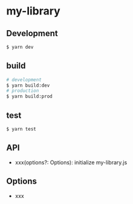 # my-library

## Development

```bash
$ yarn dev
```

## build

```bash
# development
$ yarn build:dev
# production
$ yarn build:prod
```

## test

```bash
$ yarn test
```


## API

- xxx(options?: Options): initialize my-library.js

## Options

- xxx

